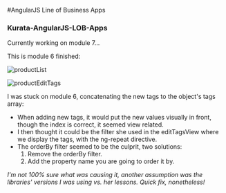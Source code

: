 #AngularJS Line of Business Apps
### Kurata-AngularJS-LOB-Apps

Currently working on module 7...

This is module 6 finished:

![productList](http://i.imgur.com/SdTBup8.jpg)

![productEditTags](http://i.imgur.com/rgqMFhP.jpg)

I was stuck on module 6, concatenating the new tags to the object's tags array:
- When adding new tags, it would put the new values visually in front, though the index is correct, it seemed view related.
- I then thought it could be the filter she used in the editTagsView where we display the tags, with the ng-repeat directive.
- The orderBy filter seemed to be the culprit, two solutions:
  1. Remove the orderBy filter.
  2. Add the property name you are going to order it by.

*I'm not 100% sure what was causing it, another assumption was the libraries' versions I was using vs. her lessons. Quick fix, nonetheless!*
